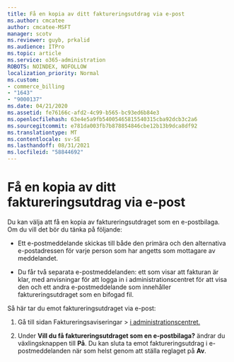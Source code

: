 ```yaml
---
title: Få en kopia av ditt faktureringsutdrag via e-post
ms.author: cmcatee
author: cmcatee-MSFT
manager: scotv
ms.reviewer: guyb, prkalid
ms.audience: ITPro
ms.topic: article
ms.service: o365-administration
ROBOTS: NOINDEX, NOFOLLOW
localization_priority: Normal
ms.custom:
- commerce_billing
- "1643"
- "9000137"
ms.date: 04/21/2020
ms.assetid: fe76166c-afd2-4c99-b565-bc93ed6b84e3
ms.openlocfilehash: 63e4e5a9fb54005465815540315cba92dcb3c2a6
ms.sourcegitcommit: e781da003fb7b878854846cbe12b13b9dca8df92
ms.translationtype: MT
ms.contentlocale: sv-SE
ms.lasthandoff: 08/31/2021
ms.locfileid: "58844692"
---
```

# <a name="receive-copy-of-your-billing-statement-in-email"></a>Få en kopia av ditt faktureringsutdrag via e-post

Du kan välja att få en kopia av faktureringsutdraget som en e-postbilaga. Om du vill det bör du tänka på följande:
  
- Ett e-postmeddelande skickas till både den primära och den alternativa e-postadressen för varje person som har angetts som mottagare av meddelandet.

- Du får två separata e-postmeddelanden: ett som visar att fakturan är klar, med anvisningar för att logga in i administrationscentret för att visa den och ett andra e-postmeddelande som innehåller faktureringsutdraget som en bifogad fil.

Så här tar du emot faktureringsutdraget via e-post:
  
1. Gå till sidan Faktureringsaviseringar  \> [i administrationscentret.](https://go.microsoft.com/fwlink/p/?linkid=853212)

2. Under **Vill du få faktureringsutdraget som en e-postbilaga?** ändrar du växlingsknappen till **På**. Du kan sluta ta emot faktureringsutdrag i e-postmeddelanden när som helst genom att ställa reglaget på **Av**.